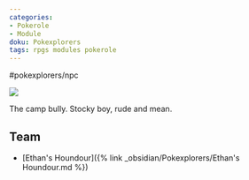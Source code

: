 ```yaml
---
categories:
- Pokerole
- Module
doku: Pokexplorers
tags: rpgs modules pokerole
---
```

#pokexplorers/npc

![](https://i.imgur.com/gqbFXhI.png)

The camp bully. Stocky boy, rude and mean.

## Team

- [Ethan's Houndour]({% link _obsidian/Pokexplorers/Ethan's Houndour.md %})